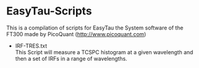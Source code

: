 EasyTau-Scripts
===============

This is a compilation of scripts for EasyTau the System software of the FT300 made by PicoQuant (http://www.picoquant.com)

 * IRF-TRES.txt   
 This Script will measure a TCSPC histogram at a given wavelength and then a set of IRFs in a range of wavelengths.
